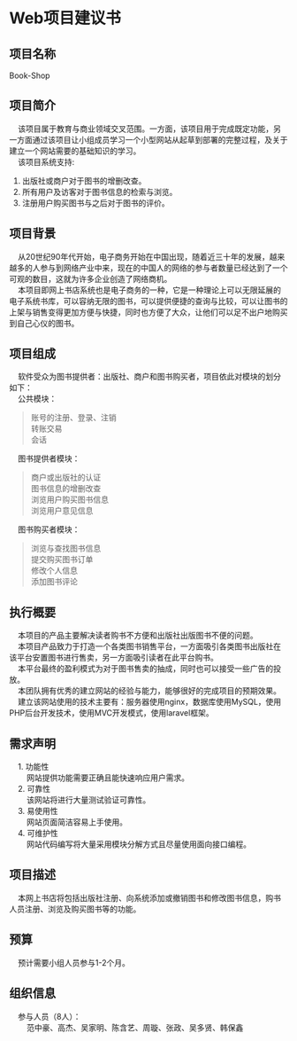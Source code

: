 # Web项目建议书
## 项目名称

  Book-Shop

## 项目简介

&nbsp;&nbsp;&nbsp;&nbsp;该项目属于教育与商业领域交叉范围。一方面，该项目用于完成既定功能，另一方面通过该项目让小组成员学习一个小型网站从起草到部署的完整过程，及关于建立一个网站需要的基础知识的学习。  
&nbsp;&nbsp;&nbsp;&nbsp;该项目系统支持:  
  1. 出版社或商户对于图书的增删改查。  
  2. 所有用户及访客对于图书信息的检索与浏览。  
  3. 注册用户购买图书与之后对于图书的评价。  

## 项目背景

&nbsp;&nbsp;&nbsp;&nbsp;从20世纪90年代开始，电子商务开始在中国出现，随着近三十年的发展，越来越多的人参与到网络产业中来，现在的中国人的网络的参与者数量已经达到了一个可观的数目，这就为许多企业创造了网络商机。  
&nbsp;&nbsp;&nbsp;&nbsp;本项目即网上书店系统也是电子商务的一种，它是一种理论上可以无限延展的电子系统书库，可以容纳无限的图书，可以提供便捷的查询与比较，可以让图书的上架与销售变得更加方便与快捷，同时也方便了大众，让他们可以足不出户地购买到自己心仪的图书。  

## 项目组成

&nbsp;&nbsp;&nbsp;&nbsp;软件受众为图书提供者：出版社、商户和图书购买者，项目依此对模块的划分如下：  
&nbsp;&nbsp;&nbsp;&nbsp;公共模块：  

> 账号的注册、登录、注销  
> 转账交易  
> 会话  

&nbsp;&nbsp;&nbsp;&nbsp;图书提供者模块：  

> 商户或出版社的认证  
> 图书信息的增删改查  
> 浏览用户购买图书信息  
> 浏览用户意见信息  

&nbsp;&nbsp;&nbsp;&nbsp;图书购买者模块：  

> 浏览与查找图书信息  
> 提交购买图书订单  
> 修改个人信息  
> 添加图书评论  

## 执行概要

&nbsp;&nbsp;&nbsp;&nbsp;本项目的产品主要解决读者购书不方便和出版社出版图书不便的问题。  
&nbsp;&nbsp;&nbsp;&nbsp;本项目产品致力于打造一个各类图书销售平台，一方面吸引各类图书出版社在该平台安置图书进行售卖，另一方面吸引读者在此平台购书。  
&nbsp;&nbsp;&nbsp;&nbsp;本平台最终的盈利模式为对于图书售卖的抽成，同时也可以接受一些广告的投放。  
&nbsp;&nbsp;&nbsp;&nbsp;本团队拥有优秀的建立网站的经验与能力，能够很好的完成项目的预期效果。  
&nbsp;&nbsp;&nbsp;&nbsp;建立该网站使用的技术主要有：服务器使用nginx，数据库使用MySQL，使用PHP后台开发技术，使用MVC开发模式，使用laravel框架。  

## 需求声明

&nbsp;&nbsp;&nbsp;&nbsp;1. 功能性  
&nbsp;&nbsp;&nbsp;&nbsp;&nbsp;&nbsp;&nbsp;&nbsp;网站提供功能需要正确且能快速响应用户需求。  
&nbsp;&nbsp;&nbsp;&nbsp;2. 可靠性  
&nbsp;&nbsp;&nbsp;&nbsp;&nbsp;&nbsp;&nbsp;&nbsp;该网站将进行大量测试验证可靠性。  
&nbsp;&nbsp;&nbsp;&nbsp;3. 易使用性  
&nbsp;&nbsp;&nbsp;&nbsp;&nbsp;&nbsp;&nbsp;&nbsp;网站页面简洁容易上手使用。  
&nbsp;&nbsp;&nbsp;&nbsp;4. 可维护性  
&nbsp;&nbsp;&nbsp;&nbsp;&nbsp;&nbsp;&nbsp;&nbsp;网站代码编写将大量采用模块分解方式且尽量使用面向接口编程。  

## 项目描述

&nbsp;&nbsp;&nbsp;&nbsp;本网上书店将包括出版社注册、向系统添加或撤销图书和修改图书信息，购书人员注册、浏览及购买图书等的功能。  

## 预算

&nbsp;&nbsp;&nbsp;&nbsp;预计需要小组人员参与1-2个月。  

## 组织信息

&nbsp;&nbsp;&nbsp;&nbsp;参与人员（8人）：  
&nbsp;&nbsp;&nbsp;&nbsp;&nbsp;&nbsp;&nbsp;&nbsp;范中豪、高杰、吴家明、陈含艺、周璇、张政、吴多贤、韩保鑫  
